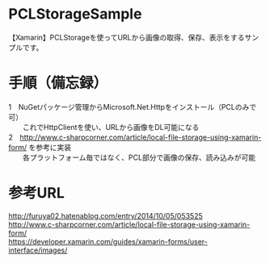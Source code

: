 # PCLStorageSample
【Xamarin】PCLStorageを使ってURLから画像の取得、保存、表示をするサンプルです。

# 手順（備忘録）
1　NuGetパッケージ管理からMicrosoft.Net.Httpをインストール（PCLのみで可）  
　　これでHttpClientを使い、URLから画像をDL可能になる  
2　http://www.c-sharpcorner.com/article/local-file-storage-using-xamarin-form/  を参考に実装  
　　各プラットフォーム毎ではなく、PCL部分で画像の保存、読み込みが可能

# 参考URL
http://furuya02.hatenablog.com/entry/2014/10/05/053525  
http://www.c-sharpcorner.com/article/local-file-storage-using-xamarin-form/  
https://developer.xamarin.com/guides/xamarin-forms/user-interface/images/
